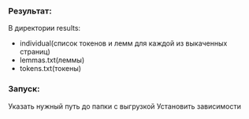 ### Результат:
 В директории results:
  - individual(список токенов и лемм для каждой из выкаченных страниц)
  - lemmas.txt(леммы)
  - tokens.txt(токены)
### Запуск:
  Указать нужный путь до папки с выгрузкой
  Установить зависимости